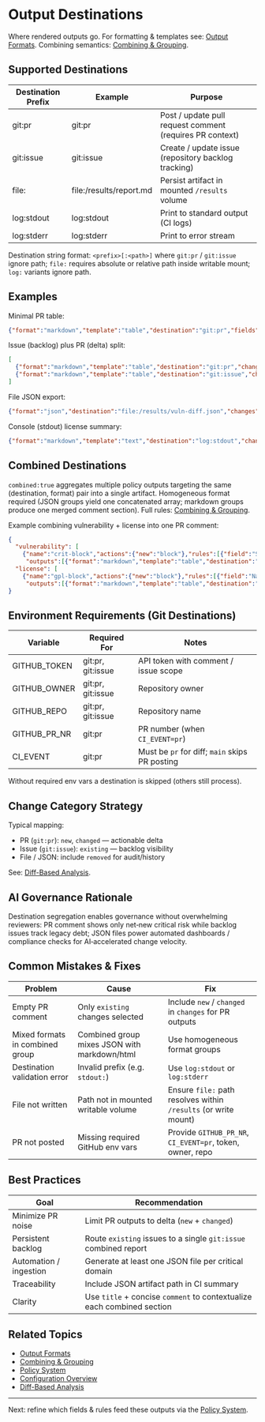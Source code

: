 # Output Destinations

Where rendered outputs go. For formatting & templates see: [Output Formats](./formats.md). Combining semantics: [Combining & Grouping](./combining-grouping.md).

## Supported Destinations
| Destination Prefix | Example | Purpose |
|--------------------|---------|---------|
| git:pr | git:pr | Post / update pull request comment (requires PR context) |
| git:issue | git:issue | Create / update issue (repository backlog tracking) |
| file: | file:/results/report.md | Persist artifact in mounted `/results` volume |
| log:stdout | log:stdout | Print to standard output (CI logs) |
| log:stderr | log:stderr | Print to error stream |

Destination string format: `<prefix>[:<path>]` where `git:pr` / `git:issue` ignore path; `file:` requires absolute or relative path inside writable mount; `log:` variants ignore path.

## Examples
Minimal PR table:
```json
{"format":"markdown","template":"table","destination":"git:pr","fields":["VulnerabilityID","Severity"],"changes":["new"]}
```
Issue (backlog) plus PR (delta) split:
```json
[
  {"format":"markdown","template":"table","destination":"git:pr","changes":["new","changed"],"title":"New / Changed High+ Vulns"},
  {"format":"markdown","template":"table","destination":"git:issue","changes":["existing"],"title":"Existing High+ Vulns Backlog","collapse":true}
]
```
File JSON export:
```json
{"format":"json","destination":"file:/results/vuln-diff.json","changes":["new","changed","removed"],"combined":true}
```
Console (stdout) license summary:
```json
{"format":"markdown","template":"text","destination":"log:stdout","changes":["new"],"title":"License Changes"}
```

## Combined Destinations
`combined:true` aggregates multiple policy outputs targeting the same (destination, format) pair into a single artifact. Homogeneous format required (JSON groups yield one concatenated array; markdown groups produce one merged comment section). Full rules: [Combining & Grouping](./combining-grouping.md).

Example combining vulnerability + license into one PR comment:
```json
{
  "vulnerability": [
    {"name":"crit-block","actions":{"new":"block"},"rules":[{"field":"Severity","type":"eq","value":"CRITICAL"}],
     "outputs":[{"format":"markdown","template":"table","destination":"git:pr","combined":true,"title":"Critical Vulnerabilities"}]}],
  "license": [
    {"name":"gpl-block","actions":{"new":"block"},"rules":[{"field":"Name","type":"contains","value":"GPL"}],
     "outputs":[{"format":"markdown","template":"table","destination":"git:pr","combined":true,"title":"GPL License Issues"}]}]
}
```

## Environment Requirements (Git Destinations)
| Variable | Required For | Notes |
|----------|--------------|-------|
| GITHUB_TOKEN | git:pr, git:issue | API token with comment / issue scope |
| GITHUB_OWNER | git:pr, git:issue | Repository owner |
| GITHUB_REPO | git:pr, git:issue | Repository name |
| GITHUB_PR_NR | git:pr | PR number (when `CI_EVENT=pr`) |
| CI_EVENT | git:pr | Must be `pr` for diff; `main` skips PR posting |

Without required env vars a destination is skipped (others still process).

## Change Category Strategy
Typical mapping:
- PR (`git:pr`): `new`, `changed` — actionable delta
- Issue (`git:issue`): `existing` — backlog visibility
- File / JSON: include `removed` for audit/history

See: [Diff-Based Analysis](../concepts/diff-analysis.md).

## AI Governance Rationale
Destination segregation enables governance without overwhelming reviewers: PR comment shows only net‑new critical risk while backlog issues track legacy debt; JSON files power automated dashboards / compliance checks for AI‑accelerated change velocity.

## Common Mistakes & Fixes
| Problem | Cause | Fix |
|---------|-------|-----|
| Empty PR comment | Only `existing` changes selected | Include `new` / `changed` in `changes` for PR outputs |
| Mixed formats in combined group | Combined group mixes JSON with markdown/html | Use homogeneous format groups |
| Destination validation error | Invalid prefix (e.g. `stdout:`) | Use `log:stdout` or `log:stderr` |
| File not written | Path not in mounted writable volume | Ensure `file:` path resolves within `/results` (or write mount) |
| PR not posted | Missing required GitHub env vars | Provide `GITHUB_PR_NR`, `CI_EVENT=pr`, token, owner, repo |

## Best Practices
| Goal | Recommendation |
|------|---------------|
| Minimize PR noise | Limit PR outputs to delta (`new` + `changed`) |
| Persistent backlog | Route `existing` issues to a single `git:issue` combined report |
| Automation / ingestion | Generate at least one JSON file per critical domain |
| Traceability | Include JSON artifact path in CI summary |
| Clarity | Use `title` + concise `comment` to contextualize each combined section |

## Related Topics
- [Output Formats](./formats.md)
- [Combining & Grouping](./combining-grouping.md)
- [Policy System](../concepts/policy-system.md)
- [Configuration Overview](../configuration/overview.md)
- [Diff-Based Analysis](../concepts/diff-analysis.md)

---
Next: refine which fields & rules feed these outputs via the [Policy System](../concepts/policy-system.md).
